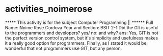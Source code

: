 # activities_noimerose
  ***** This activity is for the subject Computer Programming || ******
        Full Name: Noime Rose Cordova
        Year and Section: BSIT 2-1
        Did the GIt is useful to the programmers and developers? yes/
        no: and why?
        ans: Yes, GIT is not the perfect version control system, but it's simplicity 
        and usefulness makes it a really good option for programmers. Finally, as I
        stated it would be wonderful that not programmers use GIT, but any person.
